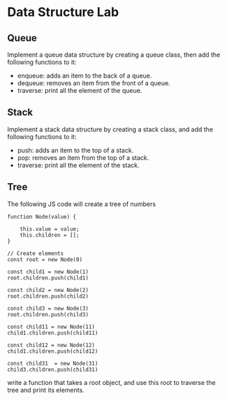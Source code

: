 # Data Structure Lab

## Queue
Implement a queue data structure by creating a queue class, then add the following functions to it:
* enqueue: adds an item to the back of a queue.
* dequeue: removes an item from the front of a queue.
* traverse: print all the element of the queue.


## Stack
Implement a stack data structure by creating a stack class, and add the following functions to it:
* push: adds an item to the top of a stack.
* pop: removes an item from the top of a stack.
* traverse: print all the element of the stack.


## Tree

The following JS code will create a tree of numbers

```
function Node(value) {

    this.value = value;
    this.children = [];
}

// Create elements
const root = new Node(0)

const child1 = new Node(1)
root.children.push(child1)

const child2 = new Node(2)
root.children.push(child2)

const child3 = new Node(3)
root.children.push(child3)

const child11 = new Node(11)
child1.children.push(child11)

const child12 = new Node(12)
child1.children.push(child12)

const child31  = new Node(31)
child3.children.push(child31)
```

write a function that takes a root object, and use this root to traverse the tree and print its elements.
  
